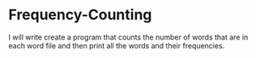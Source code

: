 # Frequency-Counting
I will write create a program that counts the number of words that are in each word file and then print all the words and their frequencies.
